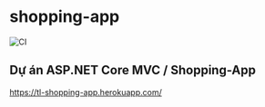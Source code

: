 # shopping-app

![CI](https://github.com/iceStorm/shopping-app/workflows/CI/badge.svg)

## Dự án ASP.NET Core MVC / Shopping-App

https://tl-shopping-app.herokuapp.com/
